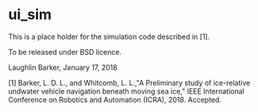 # ui_sim
This is a place holder for the simulation code described in [1].

To be released under BSD licence.

Laughlin Barker, January 17, 2018

[1] Barker, L. D. L., and Whitcomb, L. L.,"A Preliminary study of ice-relative undwater vehicle navigation beneath moving sea ice," IEEE International Conference on Robotics and Automation (ICRA), 2018. Accepted.
